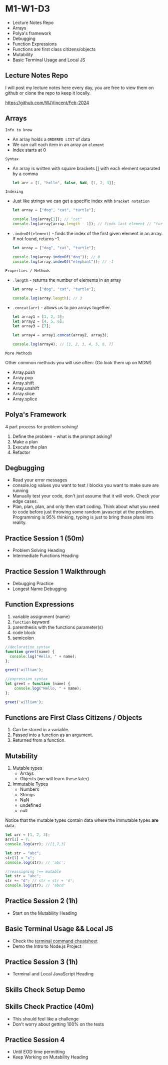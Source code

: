 # M1-W1-D3

- Lecture Notes Repo
- Arrays
- Polya's framework
- Debugging
- Function Expressions
- Functions are first class citizens/objects
- Mutability
- Basic Terminal Usage and Local JS

## Lecture Notes Repo

I will post my lecture notes here every day, you are free to view them on github or clone the repo to keep it locally. 

https://github.com/WJVincent/Feb-2024

## Arrays

`Info to know`

- An array holds a `ORDERED LIST` of data
- We can call each item in an array an `element`
- Index starts at 0

`Syntax`

- An array is written with square brackets [] with each element separated by a comma

  ```js
  let arr = [1, "hello", false, NaN, [1, 2, 3]];
  ```

`Indexing`

- Just like strings we can get a specific index with `bracket notation`

  ```js
  let array = ["dog", "cat", "turtle"];

  console.log(array[1]); // "cat"
  console.log(array[array.length - 1]); // finds last element // "turtle"
  ```

- `.indexOf(element)` - finds the index of the first given element in an array. If not found, returns -1.

  ```js
  let array = ["dog", "cat", "turtle"];

  console.log(array.indexOf("dog")); // 0
  console.log(array.indexOf("elephant")); // -1
  ```

`Properties / Methods`

- `.length` - returns the number of elements in an array

  ```js
  let array = ["dog", "cat", "turtle"];

  console.log(array.length); // 3
  ```

- `.concat(arr)` - allows us to join arrays together.

  ```js
  let array1 = [1, 2, 3];
  let array2 = [4, 5, 6];
  let array3 = [7];

  let array4 = array1.concat(array2, array3);

  console.log(array4); // [1, 2, 3, 4, 5, 6, 7]
  ```

`More Methods`

Other common methods you will use often: (Go look them up on MDN!)
- Array.push
- Array.pop
- Array.shift
- Array.unshift
- Array.slice
- Array.splice

## Polya's Framework

4 part process for problem solving!

1. Define the problem -  what is the prompt asking?
2. Make a plan
3. Execute the plan
4. Refactor


## Degbugging

- Read your error messages
- console.log values you want to test / blocks you want to make sure are running
- Manually test your code, don't just assume that it will work. Check your edge cases.
- Plan, plan, plan, and only then start coding. Think about what you need to code before just throwing some random javascript at the problem. Programming is 95% thinking, typing is just to bring those plans into reality.

## Practice Session 1 (50m)

- Problem Solving Heading
- Intermediate Functions Heading

## Practice Session 1 Walkthrough

- Debugging Practice
- Longest Name Debugging

## Function Expressions

1. variable assignment (name)
2. `function` keyword
3. parenthesis with the functions parameter(s)
4. code block
5. semicolon

```js
//declaration syntax
function greet(name) {
  console.log("Hello, " + name);
};

greet('william');

//expression syntax
let greet = function (name) {
    console.log("Hello, " + name);
};

greet('william');
```

## Functions are First Class Citizens / Objects

1. Can be stored in a variable.
2. Passed into a function as an argument.
3. Returned from a function.

## Mutability

1. Mutable types
   - Arrays
   - Objects (we will learn these later)
2. Immutable Types
   - Numbers
   - Strings
   - NaN
   - undefined
   - null

Notice that the mutable types contain data where the immutable types **are** data.

```js
let arr = [1, 2, 3];
arr[1] = 7;
console.log(arr); //[1,7,3]

let str = "abc";
str[1] = "x";
console.log(str); // 'abc';

//reassigning !== mutable
let str = "abc";
str += "d"; // str = str + 'd';
console.log(str); // 'abcd'
```

## Practice Session 2 (1h)

- Start on the Mutability Heading

## Basic Terminal Usage && Local JS

- Check the [terminal command cheatsheet](./terminal-cheatsheet.md)
- Demo the Intro to Node.js Project

## Practice Session 3 (1h)

- Terminal and Local JavaScript Heading

## Skills Check Setup Demo

## Skills Check Practice (40m)

- This should feel like a challenge
- Don't worry about getting 100% on the tests

## Practice Session 4 

- Until EOD time permitting
- Keep Working on Mutability Heading